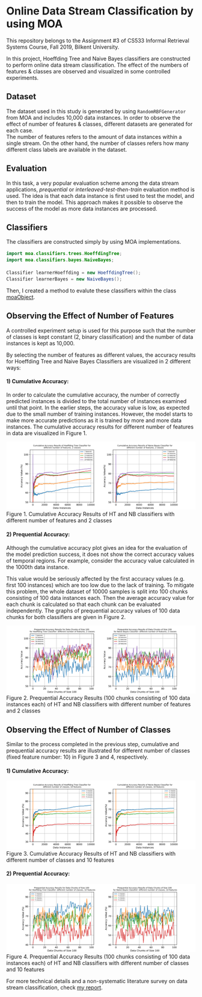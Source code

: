 # Online Data Stream Classification by using MOA

This repository belongs to the Assignment #3 of CS533 Informal Retrieval Systems Course, Fall 2019, Bilkent University.

In this project, Hoeffding Tree and Naive Bayes classifiers are constructed to perform online data stream classification. The effect of the numbers of features & classes are observed and visualized in some controlled experiments.


## Dataset
The dataset used in this study is generated by using ```RandomRBFGenerator``` from MOA and includes 10,000 data instances. In order to observe the effect of number of features & classes, different datasets are generated for each case.  
The number of features refers to the amount of data instances within a single stream. On the other hand, the number of classes refers how many different class labels are available in the dataset.


## Evaluation
In this task, a very popular evaluation scheme among the data stream applications, _prequential_ or _interleaved-test-then-train_ evaluation method is used. The idea is that each data instance is first used to test the model, and then to train the model. This approach makes it possible to observe the success of the model as more data instances are processed.


## Classifiers

The classifiers are constructed simply by using MOA implementations.
```java
import moa.classifiers.trees.HoeffdingTree;
import moa.classifiers.bayes.NaiveBayes;

Classifier learnerHoeffding = new HoeffdingTree();
Classifier learnerBayes = new NaiveBayes();
``` 
Then, I created a method to evalute these classifiers within the class [moaObject](./src/moaObject.java).


## Observing the Effect of Number of Features

A controlled experiment setup is used for this purpose such that the number of classes is kept constant (2, binary classification) and the number of data instances is kept as 10,000.

By selecting the number of features as different values, the accuracy results for Hoeffding Tree and Naive Bayes Classifiers are visualized in 2 different ways:

#### 1) Cumulative Accuracy:
In order to calculate the cumulative accuracy, the number of correctly predicted instances is divided to the total number of instances examined until that point. In the earlier steps, the accuracy value is low, as expected due to the small number of training instances. However, the model starts to make more accurate predictions as it is trained by more and more data instances. The cumulative accuracy results for different number of features in data are visualized in Figure 1.

![Cumulative Accuracy Results of HT and NB classifiers with different number of features and 2 classes](./figs/multi_features_cumulative_accuracy.png)
Figure 1. Cumulative Accuracy Results of HT and NB classifiers with different number of features and 2 classes

#### 2) Prequential Accuracy:  
Although the cumulative accuracy plot gives an idea for the evaluation of the model prediction success, it does not show the correct accuracy values of temporal regions. For example, consider the accuracy value calculated in the 1000th data instance. 

This value would be seriously affected by the first accuracy values (e.g. first 100 instances) which are too low due to the lack of training. To mitigate this problem, the whole dataset of 10000 samples is split into 100 chunks consisting of 100 data instances each. Then the average accuracy value for each chunk is calculated so that each chunk can be evaluated independently. The graphs of prequential accuracy values of 100 data chunks for both classifiers are given in Figure 2.

![Prequential Accuracy Results of HT and NB classifiers with different number of features and 2 classes](./figs/multi_features_grouped_accuracy.png)
Figure 2. Prequential Accuracy Results (100 chunks consisting of 100 data instances each) of HT and NB classifiers with different number of features and 2 classes

## Observing the Effect of Number of Classes

Similar to the process completed in the previous step, cumulative and prequential accuracy results are illustrated for different number of classes (fixed feature number: 10) in Figure 3 and 4, respectively.

#### 1) Cumulative Accuracy:
![Cumulative Accuracy Results of HT and NB classifiers with different number of classes and 10 features](./figs/multi_classes_cumulative_accuracy.png)
Figure 3. Cumulative Accuracy Results of HT and NB classifiers with different number of classes and 10 features


#### 2) Prequential Accuracy:  
![Prequential Accuracy Results of HT and NB classifiers with different number of classes and 10 features](./figs/multi_classes_prequential_accuracy.png)
Figure 4. Prequential Accuracy Results (100 chunks consisting of 100 data instances each) of HT and NB classifiers with different number of classes and 10 features



For more technical details and a non-systematic literature survey on data stream classification, check [my report](./doc/report.pdf).
